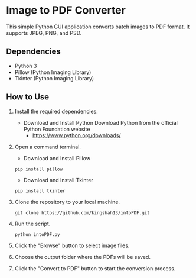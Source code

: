 # Image to PDF Converter

This simple Python GUI application converts batch images to PDF format. It supports JPEG, PNG, and PSD.

## Dependencies

- Python 3
- Pillow (Python Imaging Library)
- Tkinter (Python Imaging Library)

## How to Use

1. Install the required dependencies.

   - Download and Install Python
     Download Python from the official Python Foundation website
      - https://www.python.org/downloads/
     
2. Open a command terminal.

   - Download and Install Pillow  
   ```
   pip install pillow
   ```
    
   - Download and Install Tkinter
   ```
   pip install tkinter
   ```

4. Clone the repository to your local machine.
   ```
   git clone https://github.com/kingshah13/intoPDF.git
     ```

5. Run the script.
   ```
   python intoPDF.py
    ```
    
6. Click the "Browse" button to select image files.
7. Choose the output folder where the PDFs will be saved.
8. Click the "Convert to PDF" button to start the conversion process.

